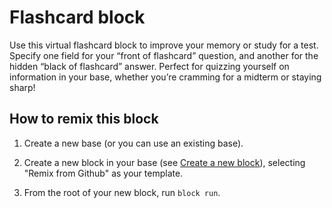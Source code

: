 # Flashcard block

Use this virtual flashcard block to improve your memory or study for a test. Specify one field for your “front of
flashcard” question, and another for the hidden “black of flashcard” answer. Perfect for quizzing yourself on information
in your base, whether you’re cramming for a midterm or staying sharp!

## How to remix this block

1. Create a new base (or you can use an existing base).

2. Create a new block in your base (see [Create a new block](https://airtable.com/developers/blocks/guides/hello-world-tutorial#create-a-new-block)),
   selecting "Remix from Github" as your template.

3. From the root of your new block, run `block run`.
